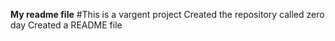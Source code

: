 **My readme file**
#This is a vargent project
Created the repository called zero day
Created a README file
